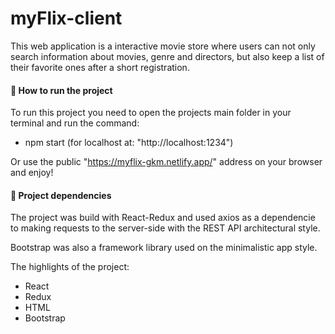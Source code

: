 # myFlix-client

This web application is a interactive movie store where users can not only search information about movies, genre and directors, but also keep a list of their favorite ones after a short registration.

#### :pushpin: How to run the project

To run this project you need to open the projects main folder in your terminal and run the command:

- npm start (for localhost at: "http://localhost:1234")

Or use the public "https://myflix-gkm.netlify.app/" address on your browser and enjoy!

#### :pushpin: Project dependencies

The project was build with React-Redux and used axios as a dependencie to making requests to the server-side with the REST API architectural style.

Bootstrap was also a framework library used on the minimalistic app style.

The highlights of the project:

- React
- Redux
- HTML
- Bootstrap
